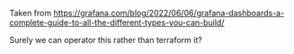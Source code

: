 Taken from https://grafana.com/blog/2022/06/06/grafana-dashboards-a-complete-guide-to-all-the-different-types-you-can-build/

Surely we can operator this rather than terraform it?
